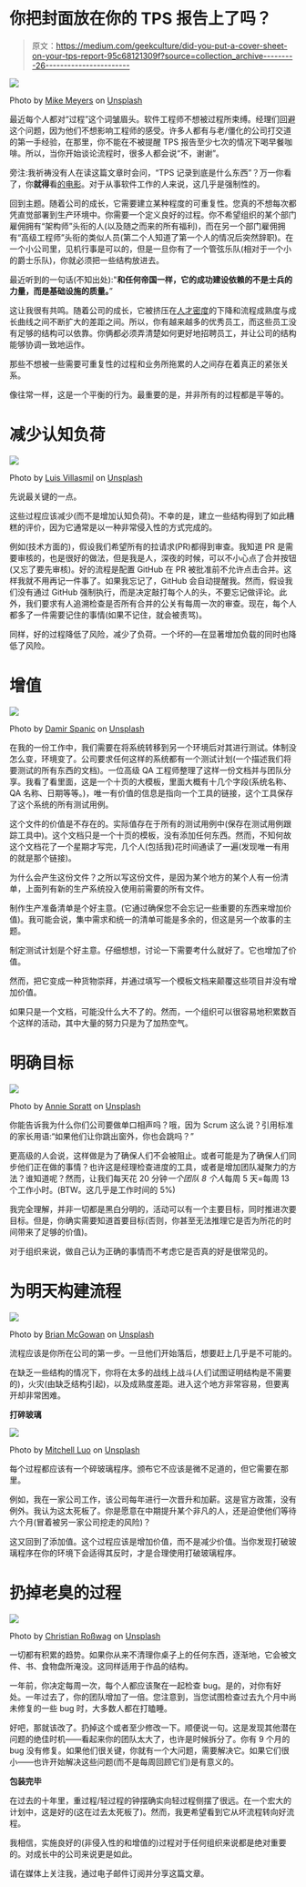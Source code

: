 # 你把封面放在你的 TPS 报告上了吗？

> 原文：<https://medium.com/geekculture/did-you-put-a-cover-sheet-on-your-tps-report-95c68121309f?source=collection_archive---------26----------------------->

![](img/e89387f549b1683f6e50fba107b49ed3.png)

Photo by [Mike Meyers](https://unsplash.com/@mike_meyers?utm_source=medium&utm_medium=referral) on [Unsplash](https://unsplash.com?utm_source=medium&utm_medium=referral)

最近每个人都对“过程”这个词皱眉头。软件工程师不想被过程所束缚。经理们回避这个问题，因为他们不想影响工程师的感受。许多人都有与老/僵化的公司打交道的第一手经验，在那里，你不能在不被提醒 TPS 报告至少七次的情况下喝早餐咖啡。所以，当你开始谈论流程时，很多人都会说“不，谢谢”。

旁注:我祈祷没有人在读这篇文章时会问，“TPS 记录到底是什么东西”？万一你看了，你**就得**看[的电影](https://www.imdb.com/title/tt0151804/)。对于从事软件工作的人来说，这几乎是强制性的。

回到主题。随着公司的成长，它需要建立某种程度的可重复性。您真的不想每次都凭直觉部署到生产环境中。你需要一个定义良好的过程。你不希望组织的某个部门雇佣拥有“架构师”头衔的人(以及随之而来的所有福利)，而在另一个部门雇佣拥有“高级工程师”头衔的类似人员(第二个人知道了第一个人的情况后突然辞职)。在一个小公司里，见机行事是可以的，但是一旦你有了一个管弦乐队(相对于一个小的爵士乐队)，你就必须把一些结构放进去。

最近听到的一句话(不知出处):"**和任何帝国一样，它的成功建设依赖的不是士兵的力量，而是基础设施的质量。**”

这让我很有共鸣。随着公司的成长，它被挤压在[人才密度](https://www.shortform.com/blog/talent-density/)的下降和流程成熟度与成长曲线之间不断扩大的差距之间。所以，你有越来越多的优秀员工，而这些员工没有足够的结构可以依靠。你俩都必须弄清楚如何更好地招聘员工，并让公司的结构能够协调一致地运作。

那些不想被一些需要可重复性的过程和业务所拖累的人之间存在着真正的紧张关系。

像往常一样，这是一个平衡的行为。最重要的是，并非所有的过程都是平等的。

# **减少认知负荷**

![](img/9589113e3e5660e3b29f78c6df755b27.png)

Photo by [Luis Villasmil](https://unsplash.com/@villxsmil?utm_source=medium&utm_medium=referral) on [Unsplash](https://unsplash.com?utm_source=medium&utm_medium=referral)

先说最关键的一点。

这些过程应该减少(而不是增加认知负荷)。不幸的是，建立一些结构得到了如此糟糕的评价，因为它通常是以一种非常侵入性的方式完成的。

例如(技术方面的)，假设我们希望所有的拉请求(PR)都得到审查。我知道 PR 是需要审核的，也是很好的做法，但是我是人，深夜的时候，可以不小心点了合并按钮(又忘了要先审核)。好的流程是配置 GitHub 在 PR 被批准前不允许点击合并。这样我就不用再记一件事了。如果我忘记了，GitHub 会自动提醒我。然而，假设我们没有通过 GitHub 强制执行，而是决定敲打每个人的头，不要忘记做评论。此外，我们要求有人追溯检查是否所有合并的公关有每周一次的审查。现在，每个人都多了一件需要记住的事情(如果不记住，就会被责骂)。

同样，好的过程降低了风险，减少了负荷。一个坏的—在显著增加负载的同时也降低了风险。

# 增值

![](img/04fd139b4643d6c3bd1655ca2922c002.png)

Photo by [Damir Spanic](https://unsplash.com/@spanic?utm_source=medium&utm_medium=referral) on [Unsplash](https://unsplash.com?utm_source=medium&utm_medium=referral)

在我的一份工作中，我们需要在将系统转移到另一个环境后对其进行测试。体制没怎么变，环境变了。公司要求任何这样的系统都有一个测试计划(一个描述我们将要测试的所有东西的文档)。一位高级 QA 工程师整理了这样一份文档并与团队分享。我看了看里面，这是一个十页的大模板，里面大概有十几个字段(系统名称、QA 名称、日期等等。)，唯一有价值的信息是指向一个工具的链接，这个工具保存了这个系统的所有测试用例。

这个文件的价值是不存在的。实际值存在于所有的测试用例中(保存在测试用例跟踪工具中)。这个文档只是一个十页的模板，没有添加任何东西。然而，不知何故这个文档花了一个星期才写完，几个人(包括我)花时间通读了一遍(发现唯一有用的就是那个链接)。

为什么会产生这份文件？之所以写这份文件，是因为某个地方的某个人有一份清单，上面列有新的生产系统投入使用前需要的所有文件。

制作生产准备清单是个好主意。(它通过确保您不会忘记一些重要的东西来增加价值)。我可能会说，集中需求和统一的清单可能是多余的，但这是另一个故事的主题。

制定测试计划是个好主意。仔细想想，讨论一下需要考什么就好了。它也增加了价值。

然而，把它变成一种货物崇拜，并通过填写一个模板文档来颠覆这些项目并没有增加价值。

如果只是一个文档，可能没什么大不了的。然而，一个组织可以很容易地积累数百个这样的活动，其中大量的努力只是为了加热空气。

# **明确目标**

![](img/e81c52562347b21dfc9530cf28677c26.png)

Photo by [Annie Spratt](https://unsplash.com/@anniespratt?utm_source=medium&utm_medium=referral) on [Unsplash](https://unsplash.com?utm_source=medium&utm_medium=referral)

你能告诉我为什么你们公司要做单口相声吗？哦，因为 Scrum 这么说？引用标准的家长用语:“如果他们让你跳出窗外，你也会跳吗？”

更高级的人会说，这样做是为了确保人们不会被阻止。或者可能是为了确保人们同步他们正在做的事情？也许这是经理检查进度的工具，或者是增加团队凝聚力的方法？谁知道呢？然而，让我们每天花 20 分钟*一个团队 8 个人*每周 5 天=每周 13 个工作小时。(BTW。这几乎是工作时间的 5%)

我完全理解，并非一切都是黑白分明的，活动可以有一个主要目标，同时推进次要目标。但是，你确实需要知道首要目标(否则，你甚至无法推理它是否为所花的时间带来了足够的价值)。

对于组织来说，做自己认为正确的事情而不考虑它是否真的好是很常见的。

# **为明天构建流程**

![](img/0f905c69a1c528bca2076c2cb3649445.png)

Photo by [Brian McGowan](https://unsplash.com/@sushioutlaw?utm_source=medium&utm_medium=referral) on [Unsplash](https://unsplash.com?utm_source=medium&utm_medium=referral)

流程应该是你所在公司的第一步。一旦他们开始落后，想要赶上几乎是不可能的。

在缺乏一些结构的情况下，你将在太多的战线上战斗(人们试图证明结构是不需要的)，火灾(由缺乏结构引起)，以及成熟度差距。进入这个地方非常容易，但要离开却非常困难。

**打碎玻璃**

![](img/72b4626e1e2d26f8baa176b2f8d5be3a.png)

Photo by [Mitchell Luo](https://unsplash.com/@mitchel3uo?utm_source=medium&utm_medium=referral) on [Unsplash](https://unsplash.com?utm_source=medium&utm_medium=referral)

每个过程都应该有一个碎玻璃程序。颁布它不应该是微不足道的，但它需要在那里。

例如，我在一家公司工作，该公司每年进行一次晋升和加薪。这是官方政策，没有例外。我认为这太死板了。你是愿意在中期提升某个非凡的人，还是迫使他们等待六个月(冒着被另一家公司挖走的风险)？

这又回到了添加值。这个过程应该是增加价值，而不是减少价值。当你发现打破玻璃程序在你的环境下会适得其反时，才是合理使用打破玻璃程序。

# **扔掉老臭的过程**

![](img/44f3b71419630ab6ef6a53717f39956f.png)

Photo by [Christian Roßwag](https://unsplash.com/@chrispic?utm_source=medium&utm_medium=referral) on [Unsplash](https://unsplash.com?utm_source=medium&utm_medium=referral)

一切都有积累的趋势。如果你从来不清理你桌子上的任何东西，逐渐地，它会被文件、书、食物盘所淹没。这同样适用于作品的结构。

一年前，你决定每周一次，每个人都应该聚在一起检查 bug。是的，对你有好处。一年过去了，你的团队增加了一倍。您注意到，当您试图检查过去九个月中尚未修复的一些 bug 时，大多数人都在打瞌睡。

好吧，那就该改了。扔掉这个或者至少修改一下。顺便说一句。这是发现其他潜在问题的绝佳时机——看起来你的团队太大了，也许是时候拆分了。你有 9 个月的 bug 没有修复。如果他们很关键，你就有一个大问题，需要解决它。如果它们很小——也许开始解决这些问题(而不是每周回顾它们)是有意义的。

**包装完毕**

在过去的十年里，重过程/轻过程的钟摆确实向轻过程侧摆了很远。在一个宏大的计划中，这是好的(这在过去太死板了)。然而，我更希望看到它从坏流程转向好流程。

我相信，实施良好的(非侵入性的和增值的)过程对于任何组织来说都是绝对重要的。对成长中的公司来说更是如此。

请在媒体上关注我，通过电子邮件订阅并分享这篇文章。